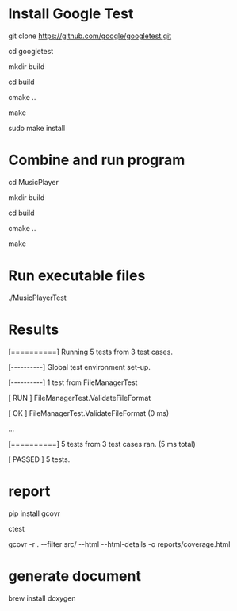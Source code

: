# Install Google Test
git clone https://github.com/google/googletest.git

cd googletest

mkdir build

cd build

cmake ..

make

sudo make install

# Combine and run program

cd MusicPlayer

mkdir build

cd build

cmake ..

make

# Run executable files
./MusicPlayerTest

# Results

[==========] Running 5 tests from 3 test cases.

[----------] Global test environment set-up.

[----------] 1 test from FileManagerTest

[ RUN      ] FileManagerTest.ValidateFileFormat

[       OK ] FileManagerTest.ValidateFileFormat (0 ms)

...

[==========] 5 tests from 3 test cases ran. (5 ms total)

[  PASSED  ] 5 tests.

# report
pip install gcovr

ctest

gcovr -r . --filter src/ --html --html-details -o reports/coverage.html

# generate document

brew install doxygen

